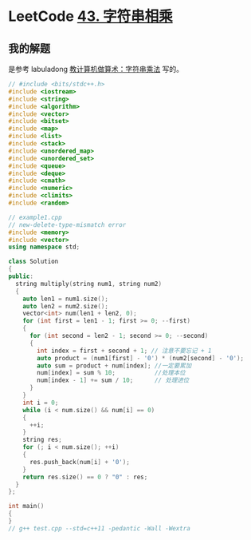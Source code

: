 # **LeetCode** [43. 字符串相乘](https://leetcode.cn/problems/multiply-strings/)

 

## 我的解题

是参考 labuladong [教计算机做算术：字符串乘法](https://mp.weixin.qq.com/s?__biz=MzAxODQxMDM0Mw==&mid=2247484466&idx=1&sn=0281340cc1f41230e4512e905b9d27dd&scene=21#wechat_redirect) 写的。



```c++
// #include <bits/stdc++.h>
#include <iostream>
#include <string>
#include <algorithm>
#include <vector>
#include <bitset>
#include <map>
#include <list>
#include <stack>
#include <unordered_map>
#include <unordered_set>
#include <queue>
#include <deque>
#include <cmath>
#include <numeric>
#include <climits>
#include <random>

// example1.cpp
// new-delete-type-mismatch error
#include <memory>
#include <vector>
using namespace std;

class Solution
{
public:
  string multiply(string num1, string num2)
  {
    auto len1 = num1.size();
    auto len2 = num2.size();
    vector<int> num(len1 + len2, 0);
    for (int first = len1 - 1; first >= 0; --first)
    {
      for (int second = len2 - 1; second >= 0; --second)
      {
        int index = first + second + 1; // 注意不要忘记 + 1
        auto product = (num1[first] - '0') * (num2[second] - '0');
        auto sum = product + num[index]; //一定要累加
        num[index] = sum % 10;           //处理本位
        num[index - 1] += sum / 10;      // 处理进位
      }
    }
    int i = 0;
    while (i < num.size() && num[i] == 0)
    {
      ++i;
    }
    string res;
    for (; i < num.size(); ++i)
    {
      res.push_back(num[i] + '0');
    }
    return res.size() == 0 ? "0" : res;
  }
};

int main()
{
}
// g++ test.cpp --std=c++11 -pedantic -Wall -Wextra

```

